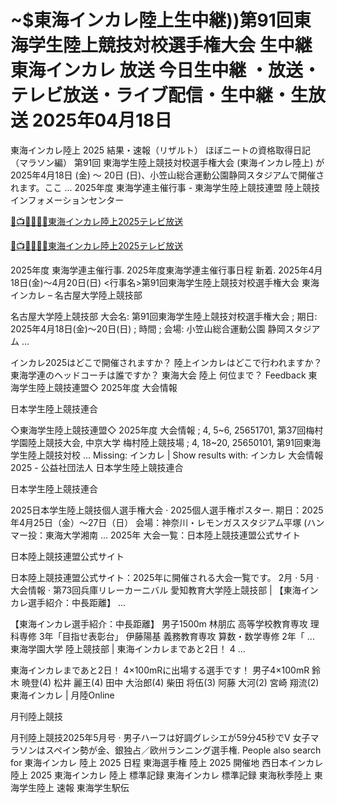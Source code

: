 # ~$東海インカレ陸上生中継))第91回東海学生陸上競技対校選手権大会 生中継 東海インカレ 放送 今日生中継 ・放送・テレビ放送・ライブ配信・生中継・生放送 2025年04月18日

東海インカレ陸上 2025 結果・速報（リザルト）
ほぼニートの資格取得日記（マラソン編）
 第91回 東海学生陸上競技対校選手権大会 (東海インカレ陸上) が 2025年4月18日 (金) ～ 20日 (日)、小笠山総合運動公園静岡スタジアムで開催されます。ここ ...
2025年度 東海学連主催行事 - 東海学生陸上競技連盟
陸上競技インフォメーションセンター

[🔴📺👉🏻👉🏻東海インカレ陸上2025テレビ放送](https://jsports-hq.com/athletics001/)

[🔴📺👉🏻👉🏻東海インカレ陸上2025テレビ放送](https://jsports-hq.com/athletics001/)

2025年度 東海学連主催行事. 2025年度東海学連主催行事日程 新着. 2025年4月18日(金)～4月20日(日) <行事名>第91回東海学生陸上競技対校選手権大会
東海インカレ – 名古屋大学陸上競技部

名古屋大学陸上競技部
大会名: 第91回東海学生陸上競技対校選手権大会 ; 期日: 2025年4月18日(金)～20日(日) ; 時間 ; 会場: 小笠山総合運動公園 静岡スタジアム ...

インカレ2025はどこで開催されますか？
陸上インカレはどこで行われますか？
東海学連のヘッドコーチは誰ですか？
東海大会 陸上 何位まで？
Feedback
東海学生陸上競技連盟◇ 2025年度 大会情報

日本学生陸上競技連合

◇東海学生陸上競技連盟◇ 2025年度 大会情報 ; 4, 5~6, 25651701, 第37回梅村学園陸上競技大会, 中京大学 梅村陸上競技場 ; 4, 18~20, 25650101, 第91回東海学生陸上競技対校 ...
Missing: インカレ ‎| Show results with: インカレ
大会情報2025 - 公益社団法人 日本学生陸上競技連合

日本学生陸上競技連合

2025日本学生陸上競技個人選手権大会 · 2025個人選手権ポスター. 期日：2025年4月25日（金）～27日（日） 会場：神奈川・レモンガススタジアム平塚 (ハンマー投：東海大学湘南 ...
2025年 大会一覧：日本陸上競技連盟公式サイト

日本陸上競技連盟公式サイト

日本陸上競技連盟公式サイト：2025年に開催される大会一覧です。
‎2月 · ‎5月 · ‎大会情報 · ‎第73回兵庫リレーカーニバル
愛知教育大学陸上競技部 | 【東海インカレ選手紹介：中長距離】 ...

【東海インカレ選手紹介：中長距離】 男子1500m 林朋広 高等学校教育専攻 理科専修 3年「目指せ表彰台」 伊藤陽基 義務教育専攻 算数・数学専修 2年「 ...
東海学園大学 陸上競技部 | 東海インカレまであと2日！ 4 ...

東海インカレまであと2日！ 4×100mRに出場する選手です！ 男子4×100mR 鈴木 暁登(4) 松井 麗王(4) 田中 大治郎(4) 柴田 将伍(3) 阿藤 大河(2) 宮崎 翔流(2)
東海インカレ | 月陸Online

月刊陸上競技

月刊陸上競技2025年5月号 · 男子ハーフは好調グレシエが59分45秒でV 女子マラソンはスペイン勢が金、銀独占／欧州ランニング選手権.
People also search for
東海インカレ 陸上 2025 日程
東海選手権 陸上 2025 開催地
西日本インカレ 陸上 2025
東海インカレ 陸上 標準記録
東海インカレ 標準記録
東海秋季陸上
東海学生陸上 速報
東海学生駅伝
